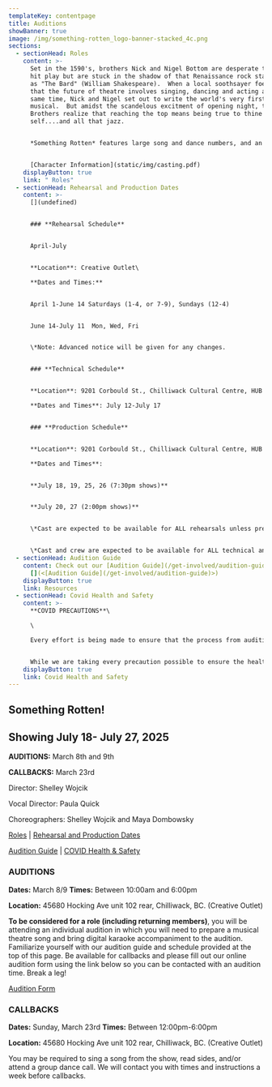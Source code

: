 ```yaml
---
templateKey: contentpage
title: Auditions
showBanner: true
image: /img/something-rotten_logo-banner-stacked_4c.png
sections:
  - sectionHead: Roles
    content: >-
      Set in the 1590's, brothers Nick and Nigel Bottom are desperate to write a
      hit play but are stuck in the shadow of that Renaissance rock star known
      as "The Bard" (William Shakespeare).  When a local soothsayer foetells
      that the future of theatre involves singing, dancing and acting at the
      same time, Nick and Nigel set out to write the world's very first
      musical.  But amidst the scandelous excitment of opening night, the Bottom
      Brothers realize that reaching the top means being true to thine own
      self....and all that jazz.


      *S﻿omething Rotten* features large song and dance numbers, and an eccentric cast of over-the-top characters, each given their own special moment in the show to shine.


      [C﻿haracter Information](static/img/casting.pdf)
    displayButton: true
    link: " Roles"
  - sectionHead: Rehearsal and Production Dates
    content: >-
      [](undefined)


      ### **Rehearsal Schedule**


      A﻿pril-July


      **Location**: Creative Outlet\

      **Dates and Times:**  


      April 1-June 14 Saturdays (1-4, or 7-9), Sundays (12-4)  


      June 14-July 11  Mon, Wed, Fri 


      \*Note: Advanced notice will be given for any changes.


      ### **Technical Schedule**


      **Location**: 9201 Corbould St., Chilliwack Cultural Centre, HUB Theatre, Chilliwack. \

      **Dates and Times**: July 12-July 17


      ### **Production Schedule**


      **Location**: 9201 Corbould St., Chilliwack Cultural Centre, HUB Theatre, Chilliwack.\

      **Dates and Times**: 


      **July 18, 19, 25, 26 (7:30pm shows)**


      **J﻿uly 20, 27 (2:00pm shows)**


      \*Cast are expected to be available for ALL rehearsals unless previously discussed with director.


      \*Cast and crew are expected to be available for ALL technical and production dates.
  - sectionHead: Audition Guide
    content: Check out our [Audition Guide](/get-involved/audition-guide)
      [](<[Audition Guide](/get-involved/audition-guide)>)
    displayButton: true
    link: Resources
  - sectionHead: Covid Health and Safety
    content: >-
      **COVID PRECAUTIONS**\

      \

      Every effort is being made to ensure that the process from auditions to performance, will comply with all current safety restrictions as outlined by the BC Ministry of Health and BC Centre for Disease Control. 


      While we are taking every precaution possible to ensure the health and safety of all cast, crew and audience members, we understand that everyone has different comfort levels around Covid and wish to do our best to accommodate these different comfort levels
    displayButton: true
    link: Covid Health and Safety
---
```

## Something Rotten!

## Showing July 18- July 27, 2025

**AUDITIONS:**  March 8th and 9th

**CALLBACKS:**  March 23rd 

Director:  Shelley Wojcik

Vocal Director:  Paula Quick

Choreographers:  Shelley Wojcik and Maya Dombowsky

[Roles](#roles) | [Rehearsal and Production Dates ](<#rehearsal and production dates>)

[Audition Guide](<#audition guide>) | [COVID Health & Safety](#covid%20health%20and%20safety)

### **AUDITIONS**

**Dates:**  March 8/9   **Times:**  Between 10:00am and 6:00pm

**Location:**  45680 Hocking Ave unit 102 rear, Chilliwack, BC.  (Creative Outlet)

**To be considered for a role (including returning members)**, you will be attending an individual audition in which you will need to prepare a musical theatre song and bring digital karaoke accompaniment to the audition. Familiarize yourself with our audition guide and schedule provided at the top of this page. Be available for callbacks and please fill out our online audition form using the link below so you can be contacted with an audition time.  Break a leg! 

[ Audition Form](https://forms.gle/mo77G5eRmyBPWrmLA)

### **CALLBACKS**

**Dates:**  Sunday, March 23rd       **Times:**  Between 12:00pm-6:00pm

**Location:**  45680 Hocking Ave unit 102 rear, Chilliwack, BC.  (Creative Outlet)

You may be required to sing a song from the show, read sides, and/or attend a group dance call.  We will contact you with times and instructions a week before callbacks.